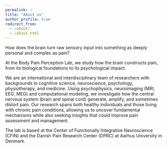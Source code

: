 ```yaml
---
permalink: /
title: "About us"
author_profile: true
redirect_from: 
  - /about/
  - /about.html
---
```


How does the brain turn raw sensory input into something as deeply personal and complex as pain?

At the Body Pain Perception Lab, we study how the brain constructs pain, from its biological foundations to its psychological impact.

<!-- Pain isn’t just a direct response to injury; it’s shaped by expectations, past experiences, and the way our nervous system interprets signals from the body. Sometimes, this interpretation defies intuition, as seen in "pain illusions," where the subjective experience of pain doesn’t align with the harmless nature of the stimulus. Our goal is to unravel these phenomena. -->

We are an international and interdisciplinary team of researchers with backgrounds in cognitive science, neuroscience, psychology, physiotherapy, and medicine. Using psychophysics, neuroimaging (MRI, EEG, MEG) and computational modeling, we investigate how the central nervous system (brain and spinal cord) generate, amplify, and sometimes distort pain. Our research spans both healthy individuals and those living with chronic pain conditions, allowing us to uncover fundamental mechanisms while also seeking insights that could improve pain assessment and management.  

The lab is based at the Center of Functionally Integrative Neuroscience (CFIN) and the Danish Pain Research Center (DPRC) at Aarhus University in Denmark.  
